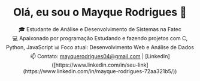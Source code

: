 <h1 align="center">Olá, eu sou o Mayque Rodrigues 👋</h1>

<p align="center">
  🎓 Estudante de Análise e Desenvolvimento de Sistemas na Fatec<br>
  💻 Apaixonado por programação Estudando e fazendo projetos com C, Python, JavaScript
  📊 Foco atual: Desenvolvimento Web e Análise de Dados
  📫 Contato: <a href="mailto:mayquerodrigues04@gmail.com">mayquerodrigues04@gmail.com</a> | [LinkedIn]([https://www.linkedin.com/in/seu-link](https://www.linkedin.com/in/mayque-rodrigues-72aa321b5/))
</p>
